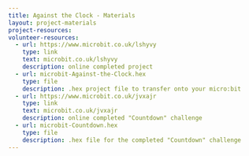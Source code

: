 ```yaml
---
title: Against the Clock - Materials
layout: project-materials
project-resources:
volunteer-resources:
  - url: https://www.microbit.co.uk/lshyvy
    type: link
    text: microbit.co.uk/lshyvy
    description: online completed project
  - url: microbit-Against-the-Clock.hex
    type: file
    description: .hex project file to transfer onto your micro:bit
  - url: https://www.microbit.co.uk/jvxajr
    type: link
    text: microbit.co.uk/jvxajr
    description: online completed "Countdown" challenge
  - url: microbit-Countdown.hex
    type: file
    description: .hex file for the completed "Countdown" challenge
---
```

